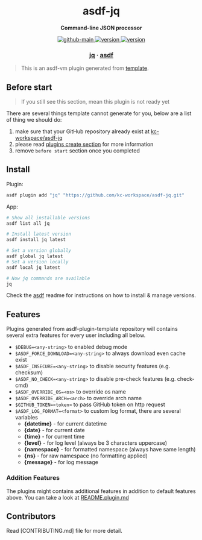 <h1 align="center">
  asdf-jq
</h1>

<!-- Description section -->
<p align="center">
  <strong>Command-line JSON processor</strong>
</p>

<!-- Badges section -->
<p align="center">
  <a href="https://github.com/kc-workspace/asdf-jq/actions/workflows/main.yml">
    <img
      alt="github-main"
      src="https://img.shields.io/github/actions/workflow/status/kc-workspace/asdf-jq/main.yml?style=flat-square&logo=github">
  </a>
  <a href="https://github.com/kc-workspace/asdf-jq/releases">
    <img
      alt="version"
      src="https://img.shields.io/github/v/release/kc-workspace/asdf-jq?style=flat-square&logo=github">
  </a>
  <a href="https://github.com/kc-workspace/asdf-jq/commits/main">
    <img
      alt="version"
      src="https://img.shields.io/github/last-commit/kc-workspace/asdf-jq/main?style=flat-square&logo=github">
  </a>
</p>

<!-- Links section -->
<h3 align="center">
  <a href="https://jqlang.github.io/jq/">jq</a>
  <span> · </span>
  <a href="https://asdf-vm.com">asdf</a>
</h3>

> This is an asdf-vm plugin generated from [template][template-gh].

## Before start

> If you still see this section, mean this plugin is not ready yet

There are several things template cannot generate for you,
below are a list of thing we should do:

1. make sure that your GitHub repository already exist at [kc-workspace/asdf-jq][plugin-gh]
2. please read [plugins create section][asdf-create-plugin] for more information
3. remove `before start` section once you completed

## Install

Plugin:

```sh
asdf plugin add "jq" "https://github.com/kc-workspace/asdf-jq.git"
```

App:

```sh
# Show all installable versions
asdf list all jq

# Install latest version
asdf install jq latest

# Set a version globally
asdf global jq latest
# Set a version locally
asdf local jq latest

# Now jq commands are available
jq
```

Check the [asdf][asdf-link] readme for instructions on
how to install & manage versions.

## Features

Plugins generated from asdf-plugin-template repository will
contains several extra features for every user including all below.

- `$DEBUG=<any-string>` to enabled debug mode
- `$ASDF_FORCE_DOWNLOAD=<any-string>` to always download even cache exist
- `$ASDF_INSECURE=<any-string>` to disable security features (e.g. checksum)
- `$ASDF_NO_CHECK=<any-string>` to disable pre-check features (e.g. check-cmd)
- `$ASDF_OVERRIDE_OS=<os>` to override os name
- `$ASDF_OVERRIDE_ARCH=<arch>` to override arch name
- `$GITHUB_TOKEN=<token>` to pass GitHub token on http request
- `$ASDF_LOG_FORMAT=<format>` to custom log format, there are several variables
  - **{datetime}** - for current datetime
  - **{date}** - for current date
  - **{time}** - for current time
  - **{level}** - for log level (always be 3 characters uppercase)
  - **{namespace}** - for formatted namespace (always have same length)
  - **{ns}** - for raw namespace (no formatting applied)
  - **{message}** - for log message

### Addition Features

The plugins might contains additional features
in addition to default features above.
You can take a look at [README.plugin.md][app-readme]

## Contributors

Read [CONTRIBUTING.md] file for more detail.

<!-- LINKS SECTION -->

[app-readme]: ./README.plugin.md
[plugin-gh]: https://github.com/kc-workspace/asdf-jq
[template-gh]: https://github.com/kc-workspace/asdf-plugin-template
[asdf-link]: https://github.com/asdf-vm/asdf
[asdf-create-plugin]: https://asdf-vm.com/plugins/create.html

